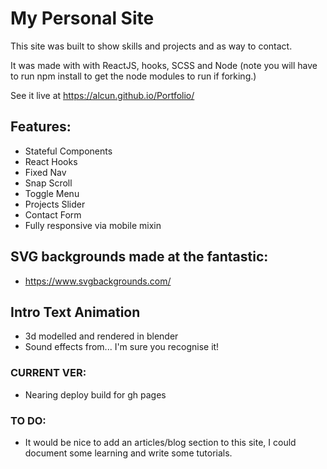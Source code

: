 # My Personal Site

This site was built to show skills and projects and as way to contact.

It was made with with ReactJS, hooks, SCSS and Node (note you will have to run npm install to get the node modules to run if forking.)

See it live at https://alcun.github.io/Portfolio/

## Features:
- Stateful Components
- React Hooks
- Fixed Nav
- Snap Scroll
- Toggle Menu 
- Projects Slider
- Contact Form
- Fully responsive via mobile mixin



## SVG backgrounds made at the fantastic:
- https://www.svgbackgrounds.com/

## Intro Text Animation
- 3d modelled and rendered in blender
- Sound effects from... I'm sure you recognise it!


### CURRENT VER:
- Nearing deploy build for gh pages

### TO DO:
- It would be nice to add an articles/blog section to this site, I could document some learning and write some tutorials.